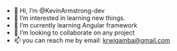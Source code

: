 - 👋 Hi, I’m @KevinArmstrong-dev
- 👀 I’m interested in learning new things.
- 🌱 I’m currently learning Angular framework
- 💞️ I’m looking to collaborate on any project
- 📫 you can reach me by email: krwigamba@gmail.com

<!---
KevinArmstrong-dev/KevinArmstrong-dev is a ✨ special ✨ repository because its `README.md` (this file) appears on your GitHub profile.
You can click the Preview link to take a look at your changes.
--->
